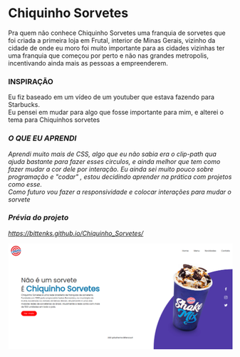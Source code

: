 # Chiquinho Sorvetes
Pra quem não conhece Chiquinho Sorvetes  uma franquia de sorvetes que foi criada a primeira loja em Frutal, interior de Minas Gerais, vizinho da cidade de onde eu moro
foi muito importante para as cidades vizinhas ter uma franquia que começou por perto e não nas grandes metropolis, incentivando ainda mais as pessoas a empreenderem.

### INSPIRAÇÃO <br />
Eu fiz baseado em um vídeo de um youtuber que estava fazendo para Starbucks.
<br />
Eu pensei em mudar para algo que fosse importante para mim, e alterei o tema para Chiquinhos sorvetes
### <i> O QUE EU APRENDI <i/> 

Aprendi muito mais de CSS, algo que eu não sabia era o clip-path qua ajuda bastante para fazer esses circulos, e  ainda melhor que tem como fazer mudar a cor dele
por interação. Eu ainda sei muito pouco sobre programação e "codar" , estou decidindo aprender na prática com projetos como esse.
<br/> 
Como futuro vou fazer a responsividade e colocar interações para mudar o sorvete
<br/> 

### Prévia do projeto <br/>
https://bittenks.github.io/Chiquinho_Sorvetes/

![alt text](https://github.com/bittenks/Chiquinho_Sorvetes/blob/master/images/print.png)
